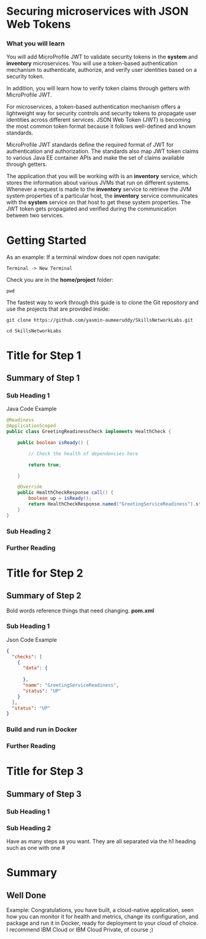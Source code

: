 # Securing microservices with JSON Web Tokens

### What you will learn

You will add MicroProfile JWT to validate security tokens in the **system** and **inventory** microservices. You will use a token-based authentication mechanism to authenticate, authorize, and verify user identities based on a security token.

In addition, you will learn how to verify token claims through getters with MicroProfile JWT.

For microservices, a token-based authentication mechanism offers a lightweight way for security controls and security tokens to propagate user identities across different services. JSON Web Token (JWT) is becoming the most common token format because it follows well-defined and known standards.

MicroProfile JWT standards define the required format of JWT for authentication and authorization. The standards also map JWT token claims to various Java EE container APIs and make the set of claims available through getters.

The application that you will be working with is an **inventory** service, which stores the information about various JVMs that run on different systems. Whenever a request is made to the **inventory** service to retrieve the JVM system properties of a particular host, the **inventory** service communicates with the **system** service on that host to get these system properties. The JWT token gets propagated and verified during the communication between two services.

# Getting Started

As an example:
If a terminal window does not open navigate:

`Terminal -> New Terminal`

Check you are in the **home/project** folder:

`pwd`

The fastest way to work through this guide is to clone the Git repository and use the projects that are provided inside:

`git clone https://github.com/yasmin-aumeeruddy/SkillsNetworkLabs.git`

`cd SkillsNetworkLabs`

# Title for Step 1

## Summary of Step 1

### Sub Heading 1

Java Code Example
```Java
@Readiness
@ApplicationScoped
public class GreetingReadinessCheck implements HealthCheck {

    public boolean isReady() {

        // Check the health of dependencies here

        return true;

    }

    @Override
    public HealthCheckResponse call() {
        boolean up = isReady();
        return HealthCheckResponse.named("GreetingServiceReadiness").state(up).build();
    }
}
```

### Sub Heading 2

### Further Reading


# Title for Step 2

## Summary of Step 2

Bold words reference things that need changing.
**pom.xml**

### Sub Heading 1
Json Code Example
```JSON
{
  "checks": [
    {
      "data": {
        
      },
      "name": "GreetingServiceReadiness",
      "status": "UP"
    }
  ],
  "status": "UP"
}
```

### Build and run in Docker

### Further Reading


# Title for Step 3

## Summary of Step 3

### Sub Heading 1

### Sub Heading 2
Have as many steps as you want. They are all separated via the h1 heading such as one with one #

# Summary

## Well Done

Example:
Congratulations, you have built, a cloud-native application, seen how you can monitor it for health and metrics, change its configuration, and package and run it in Docker, ready for deployment to your cloud of choice.  I recommend IBM Cloud or IBM Cloud Private, of course ;)
